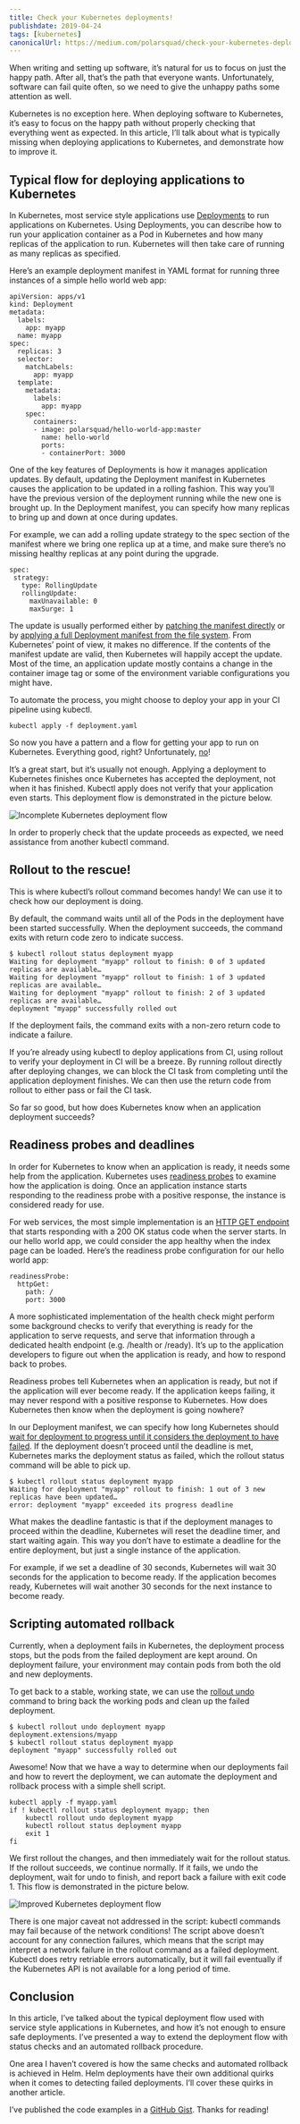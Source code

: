 ```yaml
---
title: Check your Kubernetes deployments!
publishdate: 2019-04-24
tags: [kubernetes]
canonicalUrl: https://medium.com/polarsquad/check-your-kubernetes-deployments-46dbfbc47a7c
---
```


When writing and setting up software, it’s natural for us to focus on just the happy path.
After all, that’s the path that everyone wants.
Unfortunately, software can fail quite often, so we need to give the unhappy paths some attention as well.

Kubernetes is no exception here.
When deploying software to Kubernetes, it’s easy to focus on the happy path without properly checking that everything went as expected.
In this article, I’ll talk about what is typically missing when deploying applications to Kubernetes, and demonstrate how to improve it.

<!--more-->

## Typical flow for deploying applications to Kubernetes

In Kubernetes, most service style applications use [Deployments](https://kubernetes.io/docs/concepts/workloads/controllers/deployment/) to run applications on Kubernetes.
Using Deployments, you can describe how to run your application container as a Pod in Kubernetes and how many replicas of the application to run.
Kubernetes will then take care of running as many replicas as specified.

Here’s an example deployment manifest in YAML format for running three instances of a simple hello world web app:

    apiVersion: apps/v1
    kind: Deployment
    metadata:
      labels:
        app: myapp
      name: myapp
    spec:
      replicas: 3
      selector:
        matchLabels:
          app: myapp
      template:
        metadata:
          labels:
            app: myapp
        spec:
          containers:
          - image: polarsquad/hello-world-app:master
            name: hello-world
            ports:
            - containerPort: 3000

One of the key features of Deployments is how it manages application updates.
By default, updating the Deployment manifest in Kubernetes causes the application to be updated in a rolling fashion.
This way you’ll have the previous version of the deployment running while the new one is brought up.
In the Deployment manifest, you can specify how many replicas to bring up and down at once during updates.

For example, we can add a rolling update strategy to the spec section of the manifest where we bring one replica up at a time, and make sure there’s no missing healthy replicas at any point during the upgrade.

    spec:
     strategy:
       type: RollingUpdate
       rollingUpdate:
         maxUnavailable: 0
         maxSurge: 1

The update is usually performed either by [patching the manifest directly](https://kubernetes.io/docs/tasks/run-application/update-api-object-kubectl-patch/) or by [applying a full Deployment manifest from the file system](https://kubernetes.io/docs/concepts/cluster-administration/manage-deployment/).
From Kubernetes’ point of view, it makes no difference.
If the contents of the manifest update are valid, then Kubernetes will happily accept the update.
Most of the time, an application update mostly contains a change in the container image tag or some of the environment variable configurations you might have.

To automate the process, you might choose to deploy your app in your CI pipeline using kubectl.

    kubectl apply -f deployment.yaml

So now you have a pattern and a flow for getting your app to run on Kubernetes.
Everything good, right? Unfortunately, [no](https://www.youtube.com/watch?v=GM-e46xdcUo)!

It’s a great start, but it’s usually not enough.
Applying a deployment to Kubernetes finishes once Kubernetes has accepted the deployment, not when it has finished.
Kubectl apply does not verify that your application even starts.
This deployment flow is demonstrated in the picture below.

![Incomplete Kubernetes deployment flow](images/kubernetes_deployment_flow_incomplete.png)

In order to properly check that the update proceeds as expected, we need assistance from another kubectl command.

## Rollout to the rescue!

This is where kubectl’s rollout command becomes handy! We can use it to check how our deployment is doing.

By default, the command waits until all of the Pods in the deployment have been started successfully.
When the deployment succeeds, the command exits with return code zero to indicate success.

    $ kubectl rollout status deployment myapp
    Waiting for deployment "myapp" rollout to finish: 0 of 3 updated replicas are available…
    Waiting for deployment "myapp" rollout to finish: 1 of 3 updated replicas are available…
    Waiting for deployment "myapp" rollout to finish: 2 of 3 updated replicas are available…
    deployment "myapp" successfully rolled out

If the deployment fails, the command exits with a non-zero return code to indicate a failure.

If you’re already using kubectl to deploy applications from CI, using rollout to verify your deployment in CI will be a breeze.
By running rollout directly after deploying changes, we can block the CI task from completing until the application deployment finishes.
We can then use the return code from rollout to either pass or fail the CI task.

So far so good, but how does Kubernetes know when an application deployment succeeds?

## Readiness probes and deadlines

In order for Kubernetes to know when an application is ready, it needs some help from the application.
Kubernetes uses [readiness probes](https://kubernetes.io/docs/tasks/configure-pod-container/configure-liveness-readiness-probes/) to examine how the application is doing.
Once an application instance starts responding to the readiness probe with a positive response, the instance is considered ready for use.

For web services, the most simple implementation is an [HTTP GET endpoint](https://kubernetes.io/docs/tasks/configure-pod-container/configure-liveness-readiness-probes/#define-a-liveness-http-request) that starts responding with a 200 OK status code when the server starts.
In our hello world app, we could consider the app healthy when the index page can be loaded.
Here’s the readiness probe configuration for our hello world app:

    readinessProbe:
      httpGet:
        path: /
        port: 3000

A more sophisticated implementation of the health check might perform some background checks to verify that everything is ready for the application to serve requests, and serve that information through a dedicated health endpoint (e.g. /health or /ready).
It’s up to the application developers to figure out when the application is ready, and how to respond back to probes.

Readiness probes tell Kubernetes when an application is ready, but not if the application will ever become ready.
If the application keeps failing, it may never respond with a positive response to Kubernetes.
How does Kubernetes then know when the deployment is going nowhere?

In our Deployment manifest, we can specify how long Kubernetes should [wait for deployment to progress until it considers the deployment to have failed](https://kubernetes.io/docs/concepts/workloads/controllers/deployment/#progress-deadline-seconds).
If the deployment doesn’t proceed until the deadline is met, Kubernetes marks the deployment status as failed, which the rollout status command will be able to pick up.

    $ kubectl rollout status deployment myapp
    Waiting for deployment "myapp" rollout to finish: 1 out of 3 new replicas have been updated…
    error: deployment "myapp" exceeded its progress deadline

What makes the deadline fantastic is that if the deployment manages to proceed within the deadline, Kubernetes will reset the deadline timer, and start waiting again.
This way you don’t have to estimate a deadline for the entire deployment, but just a single instance of the application.

For example, if we set a deadline of 30 seconds, Kubernetes will wait 30 seconds for the application to become ready.
If the application becomes ready, Kubernetes will wait another 30 seconds for the next instance to become ready.

## Scripting automated rollback

Currently, when a deployment fails in Kubernetes, the deployment process stops, but the pods from the failed deployment are kept around.
On deployment failure, your environment may contain pods from both the old and new deployments.

To get back to a stable, working state, we can use the [rollout undo](https://kubernetes.io/docs/concepts/workloads/controllers/deployment/#rolling-back-a-deployment) command to bring back the working pods and clean up the failed deployment.

    $ kubectl rollout undo deployment myapp
    deployment.extensions/myapp
    $ kubectl rollout status deployment myapp
    deployment "myapp" successfully rolled out

Awesome! Now that we have a way to determine when our deployments fail and how to revert the deployment, we can automate the deployment and rollback process with a simple shell script.

    kubectl apply -f myapp.yaml
    if ! kubectl rollout status deployment myapp; then
        kubectl rollout undo deployment myapp
        kubectl rollout status deployment myapp
        exit 1
    fi

We first rollout the changes, and then immediately wait for the rollout status.
If the rollout succeeds, we continue normally.
If it fails, we undo the deployment, wait for undo to finish, and report back a failure with exit code 1.
This flow is demonstrated in the picture below.

![Improved Kubernetes deployment flow](images/kubernetes_deployment_flow_improved.png)

There is one major caveat not addressed in the script: kubectl commands may fail because of the network conditions!
The script above doesn’t account for any connection failures, which means that the script may interpret a network failure in the rollout command as a failed deployment.
Kubectl does retry retriable errors automatically, but it will fail eventually if the Kubernetes API is not available for a long period of time.

## Conclusion

In this article, I’ve talked about the typical deployment flow used with service style applications in Kubernetes, and how it’s not enough to ensure safe deployments.
I’ve presented a way to extend the deployment flow with status checks and an automated rollback procedure.

One area I haven’t covered is how the same checks and automated rollback is achieved in Helm.
Helm deployments have their own additional quirks when it comes to detecting failed deployments.
I’ll cover these quirks in another article.

I’ve published the code examples in a [GitHub Gist](https://gist.github.com/jkpl/1d6b5dfbc6660021557ad1e56029e48a).
Thanks for reading!